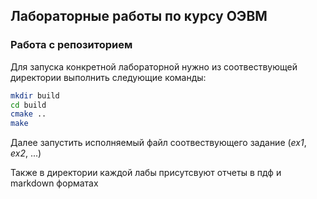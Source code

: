 ## **Лабораторные работы по курсу ОЭВМ**

### Работа с репозиторием
Для запуска конкретной лабораторной нужно из соотвествующей директории выполнить следующие команды:
``` bash
mkdir build
cd build
cmake ..
make
```
Далее запустить исполняемый файл соотвествующего задание (*ex1*, *ex2*,   ...)

Также в директории каждой лабы присутсвуют отчеты в пдф и markdown форматах

